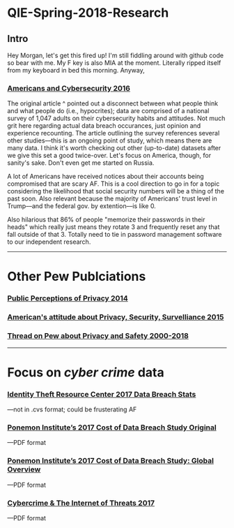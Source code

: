 # QIE-Spring-2018-Research
## Intro

Hey Morgan, let's get this fired up! I'm still fiddling around with github code so bear with me. My F key is also MIA at the moment. Literally ripped itself from my keyboard in bed this morning. Anyway,

### [Americans and Cybersecurity 2016](http://www.pewinternet.org/2017/01/26/americans-and-cybersecurity/) 

The original article ^ pointed out a disconnect between what people think and what people do (i.e., hypocrites); data are comprised of a national survey of 1,047 adults on their cybersecurity habits and attitudes. Not much grit here regarding actual data breach occurances, just opinion and experience recounting. The article outlining the survey references several other studies––this is an ongoing point of study, which means there are many data. I think it's worth checking out other (up-to-date) datasets after we give this set a good twice-over. Let's focus on America, though, for sanity's sake. Don't even get me started on Russia.

A lot of Americans have received notices about their accounts being compromised that are scary AF. This is a cool direction to go in for a topic considering the likelihood that social security numbers will be a thing of the past soon. Also relevant because the majority of Americans' trust level in Trump––and the federal gov. by extention––is like 0.  

Also hilarious that 86% of people "memorize their passwords in their heads" which really just means they rotate 3 and frequently reset any that fall outside of that 3. Totally need to tie in password management software to our independent research. 

------------------------------
# Other Pew Publciations

### [Public Perceptions of Privacy 2014](http://www.pewinternet.org/2014/11/12/public-privacy-perceptions/)
### [American's attitude about Privacy, Security, Survelliance 2015](http://www.pewinternet.org/2015/05/20/americans-attitudes-about-privacy-security-and-surveillance/)
### [Thread on Pew about Privacy and Safety 2000-2018](http://www.pewinternet.org/topics/privacy-and-safety/)
---
# Focus on _cyber crime_ data

### [Identity Theft Resource Center 2017 Data Breach Stats](https://www.idtheftcenter.org/images/breach/2017Breaches/ITRCBreachReport2017i.pdf)
––not in .cvs format; could be frusterating AF
### [Ponemon Institute’s 2017 Cost of Data Breach Study Original](https://www.ponemon.org/library/2017-cost-of-data-breach-study-united-states)
––PDF format

### [Ponemon Institute’s 2017 Cost of Data Breach Study: Global Overview](https://www-01.ibm.com/common/ssi/cgi-bin/ssialias?htmlfid=SEL03130WWEN)
––PDF format

### [Cybercrime & The Internet of Threats 2017](https://www.juniperresearch.com/document-library/white-papers/cybercrime-the-internet-of-threats-2017)
––PDF format
